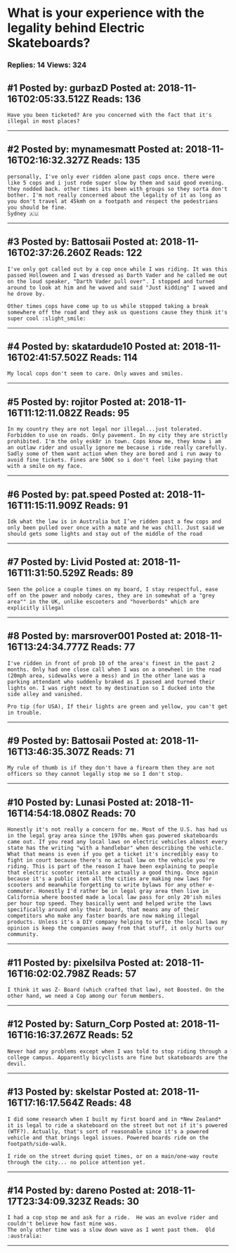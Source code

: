 # What is your experience with the legality behind Electric Skateboards?

### Replies: 14 Views: 324

## \#1 Posted by: gurbazD Posted at: 2018-11-16T02:05:33.512Z Reads: 136

```
Have you been ticketed? Are you concerned with the fact that it's illegal in most places?
```

---
## \#2 Posted by: mynamesmatt Posted at: 2018-11-16T02:16:32.327Z Reads: 135

```
personally, I've only ever ridden alone past cops once. there were like 5 cops and i just rode super slow by them and said good evening. they nodded back. other times its been with groups so they sorta don't bother. I'm not really concerned about the legality of it as long as you don't travel at 45kmh on a footpath and respect the pedestrians you should be fine.
Sydney 🇦🇺
```

---
## \#3 Posted by: Battosaii Posted at: 2018-11-16T02:37:26.260Z Reads: 122

```
I've only got called out by a cop once while I was riding. It was this passed Holloween and I was dressed as Darth Vader and he called me out on the loud speaker, "Darth Vader pull over". I stopped and turned around to look at him and he waved and said "Just kidding" I waved and he drove by. 

Other times cops have come up to us while stopped taking a break somewhere off the road and they ask us questions cause they think it's super cool :slight_smile:
```

---
## \#4 Posted by: skatardude10 Posted at: 2018-11-16T02:41:57.502Z Reads: 114

```
My local cops don't seem to care. Only waves and smiles.
```

---
## \#5 Posted by: rojitor Posted at: 2018-11-16T11:12:11.082Z Reads: 95

```
In my country they are not legal nor illegal...just tolerated. Forbidden to use on roads. Only pavement. In my city they are strictly prohibited. I'm the only esk8r in town. Cops know me, they know i am an outlaw rider and usually ignore me because i ride really carefully. Sadly some of them want action when they are bored and i run away to avoid fine tickets. Fines are 500€ so i don't feel like paying that with a smile on my face.
```

---
## \#6 Posted by: pat.speed Posted at: 2018-11-16T11:15:11.909Z Reads: 91

```
Idk what the law is in Australia but I’ve ridden past a few cops and only been pulled over once with a mate and he was chill. Just said we should gets some lights and stay out of the middle of the road
```

---
## \#7 Posted by: Livid Posted at: 2018-11-16T11:31:50.529Z Reads: 89

```
Seen the police a couple times on my board, I stay respectful, ease off on the power and nobody cares, they are in somewhat of a "grey area"" in the UK, unlike escooters and "hoverbords" which are explicitly illegal
```

---
## \#8 Posted by: marsrover001 Posted at: 2018-11-16T13:24:34.777Z Reads: 77

```
I've ridden in front of prob 10 of the area's finest in the past 2 months. Only had one close call when I was on a onewheel in the road (20mph area, sidewalks were a mess) and in the other lane was a parking attendant who suddenly braked as I passed and turned their lights on. I was right next to my destination so I ducked into the side alley and vanished.

Pro tip (for USA), If their lights are green and yellow, you can't get in trouble.
```

---
## \#9 Posted by: Battosaii Posted at: 2018-11-16T13:46:35.307Z Reads: 71

```
My rule of thumb is if they don't have a firearm then they are not officers so they cannot legally stop me so I don't stop.
```

---
## \#10 Posted by: Lunasi Posted at: 2018-11-16T14:54:18.080Z Reads: 70

```
Honestly it's not really a concern for me. Most of the U.S. has had us in the legal gray area since the 1970s when gas powered skateboards came out. If you read any local laws on electric vehicles almost every state has the writing "with a handlebar" when describing the vehicle. What that means is even if you get a ticket it's incredibly easy to fight in court because there's no actual law on the vehicle you're riding. This is part of the reason I have been explaining to people that electric scooter rentals are actually a good thing. Once again because it's a public item all the cities are making new laws for scooters and meanwhile forgetting to write bylaws for any other e-commuter. Honestly I'd rather be in legal gray area then live in California where boosted made a local law pass for only 20'ish miles per hour top speed. They basically went and helped write the laws specifically around only their board, that means any of their competitors who make any faster boards are now making illegal products. Unless it's a DIY company helping to write the local laws my opinion is keep the companies away from that stuff, it only hurts our community.
```

---
## \#11 Posted by: pixelsilva Posted at: 2018-11-16T16:02:02.798Z Reads: 57

```
I think it was Z- Board (which crafted that law), not Boosted. On the other hand, we need a Cop among our forum members.
```

---
## \#12 Posted by: Saturn_Corp Posted at: 2018-11-16T16:16:37.267Z Reads: 52

```
Never had any problems except when I was told to stop riding through a college campus. Apparently bicyclists are fine but skateboards are the devil.
```

---
## \#13 Posted by: skelstar Posted at: 2018-11-16T17:16:17.564Z Reads: 48

```
I did some research when I built my first board and in *New Zealand* it is legal to ride a skateboard on the street but not if it's powered (WTF?). Actually, that's sort of reasonable since it's a powered vehicle and that brings legal issues. Powered boards ride on the footpath/side-walk.

I ride on the street during quiet times, or on a main/one-way route through the city... no police attention yet.
```

---
## \#14 Posted by: dareno Posted at: 2018-11-17T23:34:09.323Z Reads: 30

```
I had a cop stop me and ask for a ride.  He was an evolve rider and couldn't believe how fast mine was.
The only other time was a slow down wave as I went past them.  Qld :australia:
```

---
